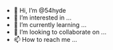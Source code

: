 - 👋 Hi, I’m @54hyde
- 👀 I’m interested in ...
- 🌱 I’m currently learning ...
- 💞️ I’m looking to collaborate on ...
- 📫 How to reach me ...

<!---
54hyde/54hyde is a ✨ special ✨ repository because its `README.md` (this file) appears on your GitHub profile.
You can click the Preview link to take a look at your changes.
--->
